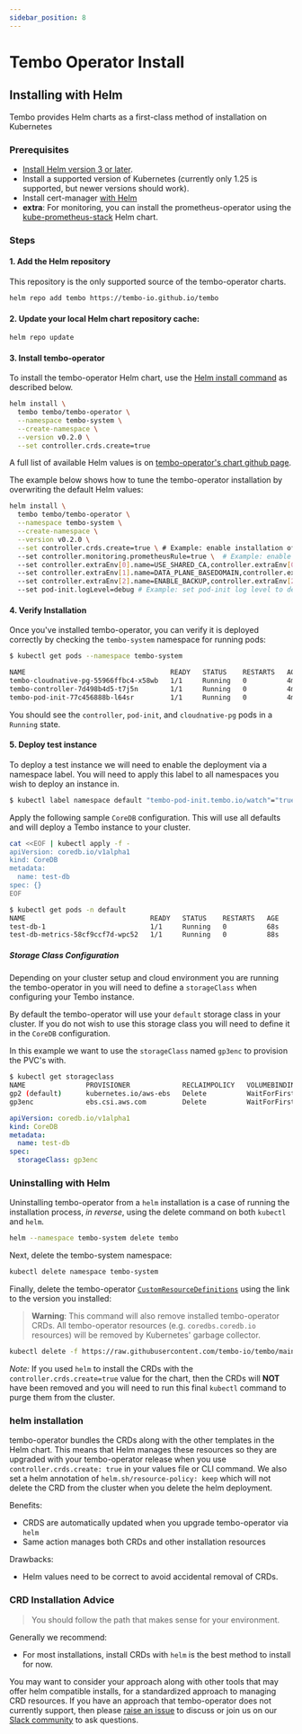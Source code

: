```yaml
---
sidebar_position: 8
---
```


# Tembo Operator Install

## Installing with Helm

Tembo provides Helm charts as a first-class method of installation on Kubernetes

### Prerequisites

- [Install Helm version 3 or later](https://helm.sh/docs/intro/install/).
- Install a supported version of Kubernetes (currently only 1.25 is supported, but newer versions should work).
- Install cert-manager [with Helm](https://cert-manager.io/docs/installation/helm/)
- **extra**: For monitoring, you can install the prometheus-operator using the 
[kube-prometheus-stack](https://github.com/prometheus-community/helm-charts/tree/main/charts/kube-prometheus-stack)
Helm chart.

### Steps

#### 1. Add the Helm repository

This repository is the only supported source of the tembo-operator charts.

```bash
helm repo add tembo https://tembo-io.github.io/tembo
```

#### 2. Update your local Helm chart repository cache:

```bash
helm repo update
```

#### 3. Install tembo-operator

To install the tembo-operator Helm chart, use the [Helm install command](https://helm.sh/docs/helm/helm_install/) as described below.

```bash
helm install \
  tembo tembo/tembo-operator \
  --namespace tembo-system \
  --create-namespace \
  --version v0.2.0 \
  --set controller.crds.create=true
```

A full list of available Helm values is on [tembo-operator's chart github page](https://github.com/tembo-io/tembo/blob/main/charts/tembo-operator/README.md).

The example below shows how to tune the tembo-operator installation by overwriting the default Helm values:

```bash
helm install \
  tembo tembo/tembo-operator \
  --namespace tembo-system \
  --create-namespace \
  --version v0.2.0 \
  --set controller.crds.create=true \ # Example: enable installation of the CRDs
  --set controller.monitoring.prometheusRule=true \  # Example: enable prometheus rules for CNPG using a Helm parameter
  --set controller.extraEnv[0].name=USE_SHARED_CA,controller.extraEnv[0].value="1" \ # Example: enable the shared CA for instance connections
  --set controller.extraEnv[1].name=DATA_PLANE_BASEDOMAIN,controller.extraEnv[1].value=localhost \ # Example: enable domain name for ingress.
  --set controller.extraEnv[2].name=ENABLE_BACKUP,controller.extraEnv[2].value="false" \ # Example: disable backups (for local use)
  --set pod-init.logLevel=debug # Example: set pod-init log level to debug
```

#### 4. Verify Installation

Once you've installed tembo-operator, you can verify it is deployed correctly by
checking the `tembo-system` namespace for running pods:

```bash
$ kubectl get pods --namespace tembo-system

NAME                                    READY   STATUS    RESTARTS   AGE
tembo-cloudnative-pg-55966ffbc4-x58wb   1/1     Running   0          4m24s
tembo-controller-7d498b4d5-t7j5n        1/1     Running   0          4m24s
tembo-pod-init-77c456888b-l64sr         1/1     Running   0          4m24s
```

You should see the `controller`, `pod-init`, and
`cloudnative-pg` pods in a `Running` state.

#### 5. Deploy test instance

To deploy a test instance we will need to enable the deployment via a namespace
label.  You will need to apply this label to all namespaces you wish to deploy 
an instance in.

```bash
$ kubectl label namespace default "tembo-pod-init.tembo.io/watch"="true"
```

Apply the following sample `CoreDB` configuration.  This will use all defaults
and will deploy a Tembo instance to your cluster.

```bash
cat <<EOF | kubectl apply -f -
apiVersion: coredb.io/v1alpha1
kind: CoreDB
metadata:
  name: test-db
spec: {}
EOF
```

```bash
$ kubectl get pods -n default
NAME                               READY   STATUS    RESTARTS   AGE
test-db-1                          1/1     Running   0          68s
test-db-metrics-58cf9ccf7d-wpc52   1/1     Running   0          88s
```

##### Storage Class Configuration

Depending on your cluster setup and cloud environment you are running the tembo-operator
in you will need to define a `storageClass` when configuring your Tembo instance.

By default the tembo-operator will use your `default` storage class in your cluster.
If you do not wish to use this storage class you will need to define it in the
`CoreDB` configuration.

In this example we want to use the `storageClass` named `gp3enc` to provision the
PVC's with.

```bash
$ kubectl get storageclass
NAME               PROVISIONER             RECLAIMPOLICY   VOLUMEBINDINGMODE      ALLOWVOLUMEEXPANSION   AGE
gp2 (default)      kubernetes.io/aws-ebs   Delete          WaitForFirstConsumer   false                  278d
gp3enc             ebs.csi.aws.com         Delete          WaitForFirstConsumer   true                   254d
```

```yaml
apiVersion: coredb.io/v1alpha1
kind: CoreDB
metadata:
  name: test-db
spec:
  storageClass: gp3enc
```
 
### Uninstalling with Helm

Uninstalling tembo-operator from a `helm` installation is a case of running the
installation process, *in reverse*, using the delete command on both `kubectl`
and `helm`.

```bash
helm --namespace tembo-system delete tembo
```

Next, delete the tembo-system namespace:

```bash
kubectl delete namespace tembo-system
```

Finally, delete the tembo-operator
[`CustomResourceDefinitions`](https://kubernetes.io/docs/concepts/extend-kubernetes/api-extension/custom-resources/)
using the link to the version you installed:
> **Warning**: This command will also remove installed tembo-operator CRDs. All
> tembo-operator resources (e.g. `coredbs.coredb.io` resources) will
> be removed by Kubernetes' garbage collector.

```bash
kubectl delete -f https://raw.githubusercontent.com/tembo-io/tembo/main/charts/tembo-operator/templates/crd.yaml
```

*Note:* If you used `helm` to install the CRDs with the `controller.crds.create=true`
value for the chart, then the CRDs will **NOT** have been removed and
you will need to run this final `kubectl` command to purge them from the cluster.

### helm installation

tembo-operator bundles the CRDs along with the other templates
in the Helm chart. This means that Helm manages these resources so they are
upgraded with your tembo-operator release when you use 
`controller.crds.create: true` in your values file or CLI command. We also set 
a helm annotation of `helm.sh/resource-policy: keep` which will not delete the
CRD from the cluster when you delete the helm deployment.

Benefits:

- CRDS are automatically updated when you upgrade tembo-operator via `helm`
- Same action manages both CRDs and other installation resources

Drawbacks:

- Helm values need to be correct to avoid accidental removal of CRDs.

### CRD Installation Advice

> You should follow the path that makes sense for your environment.

Generally we recommend:

- For most installations, install CRDs with `helm` is the best method to 
install for now.

You may want to consider your approach along with other tools that may offer
helm compatible installs, for a standardized approach to managing CRD
resources. If you have an approach that tembo-operator does not currently
support, then please 
[raise an issue](https://github.com/tembo-io/tembo/issues) to
discuss or join us on our [Slack community](https://tembocommunity.slack.com) to ask
questions.
